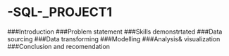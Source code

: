 # -SQL-_PROJECT1
###Introduction
###Problem statement
###Skills demonstrtated
###Data sourcing
###Data transforming
###Modelling
###Analysis& visualization
###Conclusion and recomendation
